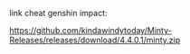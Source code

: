 link cheat genshin impact:

https://github.com/kindawindytoday/Minty-Releases/releases/download/4.4.0.1/minty.zip
